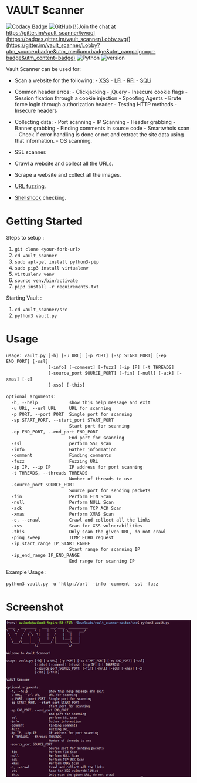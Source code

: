 # VAULT Scanner

[![Codacy Badge](https://api.codacy.com/project/badge/Grade/740204dd950c4e49841c94f2c32af78a)](https://app.codacy.com/app/abhisharma404/vault_scanner?utm_source=github.com&utm_medium=referral&utm_content=abhisharma404/vault_scanner&utm_campaign=Badge_Grade_Dashboard)
[![GitHub](https://img.shields.io/github/license/mashape/apistatus.svg)](https://github.com/abhisharma404/vault_scanner) 
[![Join the chat at https://gitter.im/vault_scanner/kwoc](https://badges.gitter.im/vault_scanner/Lobby.svg)](https://gitter.im/vault_scanner/Lobby?utm_source=badge&utm_medium=badge&utm_campaign=pr-badge&utm_content=badge) ![Python](https://img.shields.io/badge/python-%3E%3D3-brightgreen.svg)
![version](https://img.shields.io/badge/version-0.1.0-yellow.svg)

Vault Scanner can be used for:

* Scan a website for the following:
      - [XSS](https://www.owasp.org/index.php/Cross-site_Scripting_(XSS))
      - [LFI](https://en.wikipedia.org/wiki/File_inclusion_vulnerability#Local_File_Inclusion)
      - [RFI](https://en.wikipedia.org/wiki/File_inclusion_vulnerability#Remote_File_Inclusion)
      - [SQLi](https://en.wikipedia.org/wiki/SQL_injection)

* Common header erros:
      - Clickjacking
      - jQuery
      - Insecure cookie flags
      - Session fixation through a cookie injection
      - Spoofing Agents
      - Brute force login through authorization header
      - Testing HTTP methods
      - Insecure headers

* Collecting data:
      - Port scanning
      - IP Scanning
      - Header grabbing
      - Banner grabbing
      - Finding comments in source code
      - Smartwhois scan
      - Check if error handling is done or not and extract the site data using that information.
      - OS scanning.

* SSL scanner.

* Crawl a website and collect all the URLs.

* Scrape a website and collect all the images.

* [URL fuzzing](https://en.wikipedia.org/wiki/Fuzzing).

* [Shellshock](https://en.wikipedia.org/wiki/Shellshock_(software_bug)) checking.

# Getting Started

Steps to setup :

1. `git clone <your-fork-url>`
2. `cd vault_scanner`
3. `sudo apt-get install python3-pip`
4. `sudo pip3 install virtualenv`
5. `virtualenv venv`
6. `source venv/bin/activate`
7. `pip3 install -r requirements.txt`

Starting Vault :

1. `cd vault_scanner/src`
2. `python3 vault.py`

# Usage

```
usage: vault.py [-h] [-u URL] [-p PORT] [-sp START_PORT] [-ep END_PORT] [-ssl]
                [-info] [-comment] [-fuzz] [-ip IP] [-t THREADS]
                [-source_port SOURCE_PORT] [-fin] [-null] [-ack] [-xmas] [-c]
                [-xss] [-this]

optional arguments:
  -h, --help            show this help message and exit
  -u URL, --url URL     URL for scanning
  -p PORT, --port PORT  Single port for scanning
  -sp START_PORT, --start_port START_PORT
                        Start port for scanning
  -ep END_PORT, --end_port END_PORT
                        End port for scanning
  -ssl                  perform SSL scan
  -info                 Gather information
  -comment              Finding comments
  -fuzz                 Fuzzing URL
  -ip IP, --ip IP       IP address for port scanning
  -t THREADS, --threads THREADS
                        Number of threads to use
  -source_port SOURCE_PORT
                        Source port for sending packets
  -fin                  Perform FIN Scan
  -null                 Perform NULL Scan
  -ack                  Perform TCP ACK Scan
  -xmas                 Perform XMAS Scan
  -c, --crawl           Crawl and collect all the links
  -xss                  Scan for XSS vulnerabilities
  -this                 Only scan the given URL, do not crawl
  -ping_sweep           ICMP ECHO request
  -ip_start_range IP_START_RANGE
                        Start range for scanning IP
  -ip_end_range IP_END_RANGE
                        End range for scanning IP
```

Example Usage :

`python3 vault.py -u 'http://url' -info -comment -ssl -fuzz`

# Screenshot

![](logo/Initial_Setup.png)
